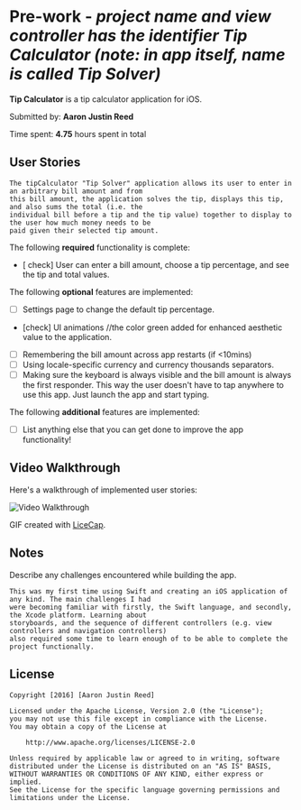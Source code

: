 # Pre-work - *project name and view controller has the identifier Tip Calculator (note: in app itself, name is called Tip Solver)*

**Tip Calculator** is a tip calculator application for iOS.

Submitted by: **Aaron Justin Reed**

Time spent: **4.75** hours spent in total

## User Stories
    The tipCalculator "Tip Solver" application allows its user to enter in an arbitrary bill amount and from
    this bill amount, the application solves the tip, displays this tip, and also sums the total (i.e. the
    individual bill before a tip and the tip value) together to display to the user how much money needs to be
    paid given their selected tip amount. 

The following **required** functionality is complete:

* [ check] User can enter a bill amount, choose a tip percentage, and see the tip and total values.

The following **optional** features are implemented:
* [ ] Settings page to change the default tip percentage.
* [check] UI animations //the color green added for enhanced aesthetic value to the application.
* [ ] Remembering the bill amount across app restarts (if <10mins)
* [ ] Using locale-specific currency and currency thousands separators.
* [ ] Making sure the keyboard is always visible and the bill amount is always the first responder. This way the user doesn't have to tap anywhere to use this app. Just launch the app and start typing.

The following **additional** features are implemented:

- [ ] List anything else that you can get done to improve the app functionality!
  

## Video Walkthrough 

Here's a walkthrough of implemented user stories:

<img src='http://i.imgur.com/BezPMTc.gif' title='Video Walkthrough' width='' alt='Video Walkthrough' />

GIF created with [LiceCap](http://www.cockos.com/licecap/).

## Notes

Describe any challenges encountered while building the app.

    This was my first time using Swift and creating an iOS application of any kind. The main challenges I had
    were becoming familiar with firstly, the Swift language, and secondly, the Xcode platform. Learning about 
    storyboards, and the sequence of different controllers (e.g. view controllers and navigation controllers)
    also required some time to learn enough of to be able to complete the project functionally. 


## License

    Copyright [2016] [Aaron Justin Reed]

    Licensed under the Apache License, Version 2.0 (the "License");
    you may not use this file except in compliance with the License.
    You may obtain a copy of the License at

        http://www.apache.org/licenses/LICENSE-2.0

    Unless required by applicable law or agreed to in writing, software
    distributed under the License is distributed on an "AS IS" BASIS,
    WITHOUT WARRANTIES OR CONDITIONS OF ANY KIND, either express or implied.
    See the License for the specific language governing permissions and
    limitations under the License.
